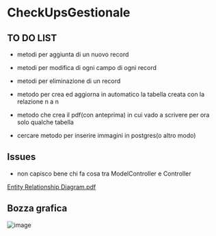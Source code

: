 # CheckUpsGestionale

## TO DO LIST

* metodi per aggiunta di un nuovo record

* metodi per modifica di ogni campo di ogni record

* metodi per eliminazione di un record

* metodo per crea ed aggiorna in automatico la tabella creata con la relazione n a n

* metodo che crea il pdf(con anteprima) in cui vado a scrivere per ora solo qualche tabella

* cercare metodo per inserire immagini in postgres(o altro modo)

## Issues

* non capisco bene chi fa cosa tra ModelController e Controller

[Entity Relationship Diagram.pdf](https://github.com/Reme240400/CheckUpsGestionale/files/12409121/Entity.Relationship.Diagram.pdf)
## Bozza grafica
![image](https://github.com/Reme240400/CheckUpsGestionale/assets/123495144/97060dc4-bcc9-487f-9819-b06dc471902c)

